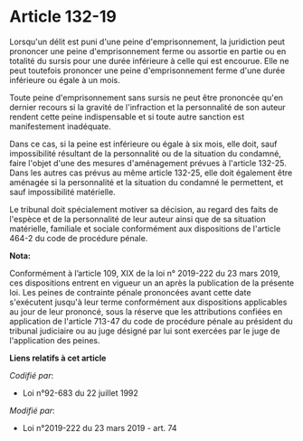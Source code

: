 # Article 132-19

Lorsqu'un délit est puni d'une peine d'emprisonnement, la juridiction peut prononcer une peine d'emprisonnement ferme ou
assortie en partie ou en totalité du sursis pour une durée inférieure à celle qui est encourue. Elle ne peut toutefois
prononcer une peine d'emprisonnement ferme d'une durée inférieure ou égale à un mois.

Toute peine d'emprisonnement sans sursis ne peut être prononcée qu'en dernier recours si la gravité de l'infraction et la
personnalité de son auteur rendent cette peine indispensable et si toute autre sanction est manifestement inadéquate.

Dans ce cas, si la peine est inférieure ou égale à six mois, elle doit, sauf impossibilité résultant de la personnalité ou de
la situation du condamné, faire l'objet d'une des mesures d'aménagement prévues à l'article 132-25. Dans les autres cas
prévus au même article 132-25, elle doit également être aménagée si la personnalité et la situation du condamné le
permettent, et sauf impossibilité matérielle.

Le tribunal doit spécialement motiver sa décision, au regard des faits de l'espèce et de la personnalité de leur auteur ainsi
que de sa situation matérielle, familiale et sociale conformément aux dispositions de l'article 464-2 du code de procédure
pénale.

**Nota:**

Conformément à l’article 109, XIX de la loi n° 2019-222 du 23 mars 2019, ces dispositions entrent en vigueur un an après la
publication de la présente loi. Les peines de contrainte pénale prononcées avant cette date s'exécutent jusqu'à leur terme
conformément aux dispositions applicables au jour de leur prononcé, sous la réserve que les attributions confiées en
application de l'article 713-47 du code de procédure pénale au président du tribunal judiciaire ou au juge désigné par lui
sont exercées par le juge de l'application des peines.

**Liens relatifs à cet article**

_Codifié par_:

  - Loi n°92-683 du 22 juillet 1992

_Modifié par_:

  - Loi n°2019-222 du 23 mars 2019 - art. 74
